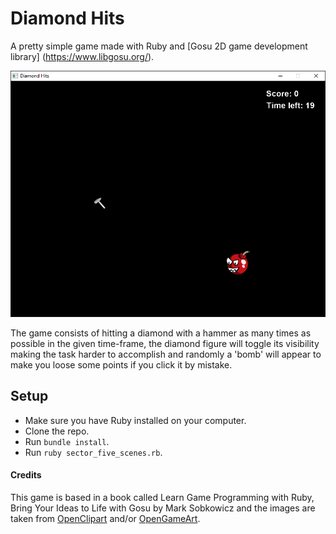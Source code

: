# Diamond Hits
A pretty simple game made with Ruby and [Gosu 2D game development library] (https://www.libgosu.org/). 

![Diamond Hits image](https://github.com/MOctavio/diamond_hits/blob/master/diamond_hits.png?raw=true "Diamond Hits Game")

The game consists of hitting a diamond with a hammer as many times as possible in the given time-frame, the diamond figure will toggle its visibility making the task harder to accomplish and randomly a 'bomb' will appear to make you loose some points if you click it by mistake.

## Setup
- Make sure you have Ruby installed on your computer.
- Clone the repo.
- Run `bundle install`.
- Run `ruby sector_five_scenes.rb`.

#### Credits
This game is based in a book called Learn Game Programming with Ruby, Bring Your Ideas to Life with Gosu by Mark Sobkowicz and the images are taken from [OpenClipart](https://openclipart.org/) and/or [OpenGameArt](http://opengameart.org/).
